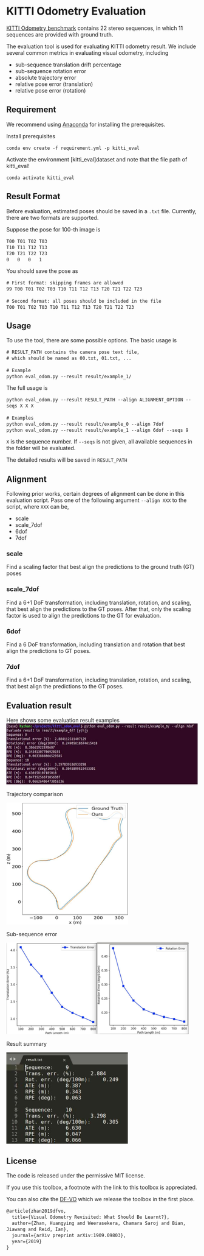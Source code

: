 # KITTI Odometry Evaluation
[KITTI Odometry benchmark](http://www.cvlibs.net/datasets/kitti/eval_odometry.php) contains 22 stereo sequences, in which 11 sequences are provided with ground truth. 


The evaluation tool is used for evaluating KITTI odometry result.
We include several common metrics in evaluating visual odometry, including
* sub-sequence translation drift percentage
* sub-sequence rotation error 
* absolute trajectory error
* relative pose error (translation)
* relative pose error (rotation)

## Requirement
We recommend using [Anaconda](https://www.anaconda.com/distribution/) for installing the prerequisites.

Install prerequisites
```
conda env create -f requirement.yml -p kitti_eval
```
Activate the environment [kitti_eval]dataset and note that the file path of kitti_eval!
```
conda activate kitti_eval
```

## Result Format
Before evaluation, estimated poses should be saved in a `.txt` file. 
Currently, there are two formats are supported.

Suppose the pose for 100-th image is 
```
T00 T01 T02 T03
T10 T11 T12 T13
T20 T21 T22 T23
0   0   0   1
```
You should save the pose as
```
# First format: skipping frames are allowed
99 T00 T01 T02 T03 T10 T11 T12 T13 T20 T21 T22 T23 

# Second format: all poses should be included in the file
T00 T01 T02 T03 T10 T11 T12 T13 T20 T21 T22 T23
```

## Usage
To use the tool, there are some possible options.
The basic usage is 
```
# RESULT_PATH contains the camera pose text file, 
# which should be named as 00.txt, 01.txt, ...

# Example
python eval_odom.py --result result/example_1/
```

The full usage is
```
python eval_odom.py --result RESULT_PATH --align ALIGNMENT_OPTION --seqs X X X

# Examples
python eval_odom.py --result result/example_0 --align 7dof
python eval_odom.py --result result/example_1 --align 6dof --seqs 9
```

`X` is the sequence number. If `--seqs` is not given, all available sequences in the folder will be evaluated.

The detailed results will be saved in `RESULT_PATH`

## Alignment
Following prior works, certain degrees of alignment can be done in this evaluation script. Pass one of the following argument `--align XXX` to the script, where `XXX` can be,
* scale
* scale_7dof
* 6dof
* 7dof

### scale
Find a scaling factor that best align the predictions to the ground truth (GT) poses

### scale_7dof
Find a 6+1 DoF transformation, including translation, rotation, and scaling, that best align the predictions to the GT poses.
After that, only the scaling factor is used to align the predictions to the GT for evaluation.

### 6dof
Find a 6 DoF transformation, including translation and rotation that best align the predictions to GT poses.

### 7dof
Find a 6+1 DoF transformation, including translation, rotation, and scaling, that best align the predictions to the GT poses.

## Evaluation result
Here shows some evaluation result examples
<img src='misc/run_eg.jpeg' width=640 height=160>

Trajectory comparison

<img src='misc/traj_eg.jpeg' width=320 height=320>

Sub-sequence error

<img src='misc/sub_seq_err.jpeg' width=480 height=240>

Result summary

<img src='misc/result_summary.jpeg' width=320 height=240>

## License
The code is released under the permissive MIT license.

If you use this toolbox, a footnote with the link to this toolbox is appreciated.

You can also cite the [DF-VO](https://github.com/Huangying-Zhan/DF-VO) which we release the toolbox in the first place.

```
@article{zhan2019dfvo,
  title={Visual Odometry Revisited: What Should Be Learnt?},
  author={Zhan, Huangying and Weerasekera, Chamara Saroj and Bian, Jiawang and Reid, Ian},
  journal={arXiv preprint arXiv:1909.09803},
  year={2019}
}
```
